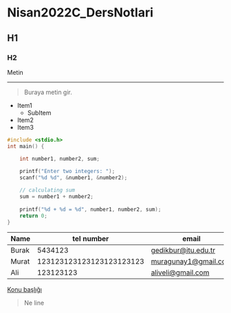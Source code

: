 # Nisan2022C_DersNotlari

## H1

### H2

Metin

---

>Buraya metin gir.


* Item1
    * SubItem
* Item2
* Item3

```C
#include <stdio.h>
int main() {    

    int number1, number2, sum;
    
    printf("Enter two integers: ");
    scanf("%d %d", &number1, &number2);

    // calculating sum
    sum = number1 + number2;      
    
    printf("%d + %d = %d", number1, number2, sum);
    return 0;
}
```

| Name | tel number | email|
| ---  | ---  | --- |
|Burak|5434123| gedikbur@itu.edu.tr|
|Murat| 123123123123123123123123 | muragunay1@gmail.com
|Ali| 123123123 | aliveli@gmail.com|


[Konu başlığı](https://github.com/muratgunay1/Nisan2022C_DersNotlari/blob/main/README.md)


> Ne line

